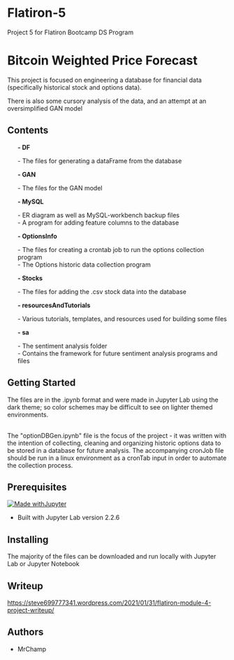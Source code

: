# Flatiron-5
Project 5 for Flatiron Bootcamp DS Program

# Bitcoin Weighted Price Forecast
<p>This project is focused on engineering a database for financial data (specifically historical stock and options data).

There is also some cursory analysis of the data, and an attempt at an oversimplified GAN model</p>

## Contents
 <ul><b>- DF </b></br>
      <p>- The files for generating a dataFrame from the database</p></ul>
 <ul><b>- GAN </b></br>
      <p>- The files for the GAN model</p></ul>
 <ul><b>- MySQL </b></br>
      <p>- ER diagram as well as MySQL-workbench backup files</br>
         - A program for adding feature columns to the database</p></ul>
 <ul><b>- OptionsInfo </b></br>
      <p>- The files for creating a crontab job to run the options collection program</br>
         - The Options historic data collection program</p></ul>
 <ul><b>- Stocks</b></br>
      <p>- The files for adding the .csv stock data into the database</p></ul>
 <ul><b>- resourcesAndTutorials</b></br>
      <p>- Various tutorials, templates, and resources used for building some files</p></ul>
 <ul><b>- sa</b></br>
      <p>- The sentiment analysis folder</br>
         - Contains the framework for future sentiment analysis programs and files</p></ul>


## Getting Started
<p>The files are in the .ipynb format and were made in Jupyter Lab using the dark theme; so color schemes may be difficult to see on lighter themed environments.</br></br>

The "optionDBGen.ipynb" file is the focus of the project - it was written with the intention of collecting, cleaning and organizing historic options data to be stored in a database for future analysis. The accompanying cronJob file should be run in a linux environment as a cronTab input in order to automate the collection process.</p>

## Prerequisites
[![Made withJupyter](https://img.shields.io/badge/Made%20with-Jupyter-orange?style=for-the-badge&logo=Jupyter)](https://jupyter.org/try)
 - Built with Jupyter Lab version 2.2.6
## Installing
<p>The majority of the files can be downloaded and run locally with Jupyter Lab or Jupyter Notebook</p>

## Writeup
https://steve699777341.wordpress.com/2021/01/31/flatiron-module-4-project-writeup/
## Authors
- MrChamp
